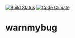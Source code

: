 [![Build Status](https://travis-ci.org/pinedevelop/warnmybug.svg?branch=master)](https://travis-ci.org/pinedevelop/warnmybug) [![Code Climate](https://codeclimate.com/github/pinedevelop/warnmybug/badges/gpa.svg)](https://codeclimate.com/github/pinedevelop/warnmybug)
# warnmybug
